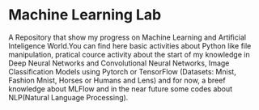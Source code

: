 # Machine Learning Lab

A Repository that show my progress on Machine Learning and Artificial Inteligence 
World.You can find here basic activities about Python like file manipulation, pratical
cource activity about the start of my knowledge in Deep Neural Networks and Convolutional
Neural Networks, Image Classification Models using Pytorch or TensorFlow (Datasets: Mnist,
Fashion Mnist, Horses or Humans and Lens) and for now, a breef knowledge about MLFlow and in
the near future some codes about NLP(Natural Language Processing).